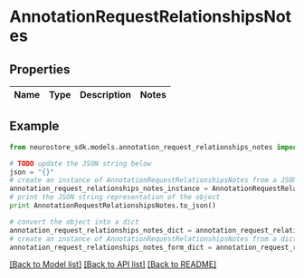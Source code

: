 # AnnotationRequestRelationshipsNotes


## Properties
Name | Type | Description | Notes
------------ | ------------- | ------------- | -------------

## Example

```python
from neurostore_sdk.models.annotation_request_relationships_notes import AnnotationRequestRelationshipsNotes

# TODO update the JSON string below
json = "{}"
# create an instance of AnnotationRequestRelationshipsNotes from a JSON string
annotation_request_relationships_notes_instance = AnnotationRequestRelationshipsNotes.from_json(json)
# print the JSON string representation of the object
print AnnotationRequestRelationshipsNotes.to_json()

# convert the object into a dict
annotation_request_relationships_notes_dict = annotation_request_relationships_notes_instance.to_dict()
# create an instance of AnnotationRequestRelationshipsNotes from a dict
annotation_request_relationships_notes_form_dict = annotation_request_relationships_notes.from_dict(annotation_request_relationships_notes_dict)
```
[[Back to Model list]](../README.md#documentation-for-models) [[Back to API list]](../README.md#documentation-for-api-endpoints) [[Back to README]](../README.md)


